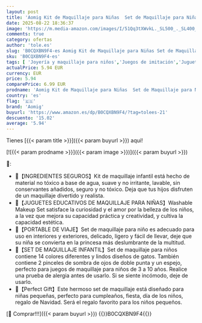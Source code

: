 ```yaml
---
layout: post
title: 'Aomig Kit de Maquillaje para Niñas  Set de Maquillaje para Niñas Lavable con Espejo  Juego de Maquillaje para Niño Seguro y No Tóxico  Set de Maquillaje Niñas para Navidad Regalo'
date: 2025-08-22 18:36:37
image: 'https://m.media-amazon.com/images/I/51Qq3tXWvkL._SL500_._SL400_.jpg'
comments: true
category: ofertas
author: 'tole.es'
slug: 'B0CQXBN9F4-es Aomig Kit de Maquillaje para Niñas Set de Maquillaje para...'
sku: 'B0CQXBN9F4-es'
tags: [ 'Joyería y maquillaje para niños','Juegos de imitación','Juguetes','Juguetes y juegos','Maquillaje para niños','aomig','navidad','🇪🇸', ]
actualPrice: 5.94 EUR
currency: EUR
price: 5.94
comparePrice: 6.99 EUR
prodname: 'Aomig Kit de Maquillaje para Niñas  Set de Maquillaje para Niñas Lavable con Espejo  Juego de Maquillaje para Niño Seguro y No Tóxico  Set de Maquillaje Niñas para Navidad Regalo'
country: 'es'
flag: '🇪🇸'
brand: 'Aomig'
buyurl: 'https://www.amazon.es/dp/B0CQXBN9F4/?tag=tolees-21'
descuento: '15.02'
average: '5.94'
---
```


Tienes [{{< param title >}}]({{< param buyurl >}}) aqui!

[![{{< param prodname >}}]({{< param image >}})]({{< param buyurl >}})

🔎:

- 🎀【INGREDIENTES SEGUROS】Kit de maquillaje infantil está hecho de material no tóxico a base de agua, suave y no irritante, lavable, sin conservantes añadidos, seguro y no tóxico. Deja que tus hijos disfruten de un maquillaje divertido y realista.
- 🎀【JUGUETES EDUCATIVOS DE MAQUILLAJE PARA NIÑAS】Washable Makeup Set satisface la curiosidad y el amor por la belleza de los niños, a la vez que mejora su capacidad práctica y creatividad, y cultiva la capacidad estética.
- 🎀【PORTABLE DE VIAJE】Set de maquillaje para niño es adecuado para uso en interiores y exteriores, delicado, ligero y fácil de llevar, deje que su niña se convierta en la princesa más deslumbrante de la multitud.
- 🎀【SET DE MAQUILLAJE INFANTIL】Set de maquillaje para niños contiene 14 colores diferentes y lindos diseños de gatos. También contiene 2 pinceles de sombra de ojos de doble punta y un espejo, perfecto para juegos de maquillaje para niños de 3 a 10 años. Realice una prueba de alergia antes de usarlo. Si se siente incómodo, deje de usarlo.
- 🎀【Perfect Gift】Este hermoso set de maquillaje está diseñado para niñas pequeñas, perfecto para cumpleaños, fiesta, día de los niños, regalo de Navidad. Será el regalo favorito para los niños pequeños.

[🛒 Comprar!!!]({{< param buyurl >}})
{{<world>}}B0CQXBN9F4{{</world>}}
